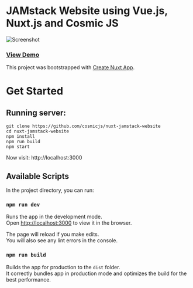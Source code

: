 # JAMstack Website using Vue.js, Nuxt.js and Cosmic JS 

![Screenshot](https://cosmic-s3.imgix.net/9c9b7f30-9123-11e9-af65-95e90f322628-nuxt-jamstack.png)

### [View Demo](https://cosmicjs.com/apps/jamstack-fitness-website)

This project was bootstrapped with [Create Nuxt App](https://nuxtjs.org/guide/installation#starting-from-scratch).

# Get Started

## Running server:

```
git clone https://github.com/cosmicjs/nuxt-jamstack-website
cd nuxt-jamstack-website
npm install
npm run build
npm start
```
Now visit: http://localhost:3000

## Available Scripts

In the project directory, you can run:

### `npm run dev`

Runs the app in the development mode.<br>
Open [http://localhost:3000](http://localhost:3000) to view it in the browser.

The page will reload if you make edits.<br>
You will also see any lint errors in the console.

### `npm run build`

Builds the app for production to the `dist` folder.<br>
It correctly bundles app in production mode and optimizes the build for the best performance.
